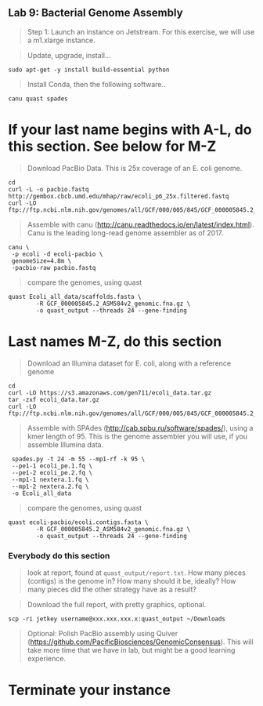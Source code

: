 Lab 9: Bacterial Genome Assembly
--

> Step 1: Launch an instance on Jetstream. For this exercise, we will use a m1.xlarge instance.

> Update, upgrade, install...

```
sudo apt-get -y install build-essential python
```

>Install Conda, then the following software..

```
canu quast spades
```


# If your last name begins with A-L, do this section. See below for M-Z

> Download PacBio Data. This is 25x coverage of an E. coli genome.

```
cd
curl -L -o pacbio.fastq http://gembox.cbcb.umd.edu/mhap/raw/ecoli_p6_25x.filtered.fastq
curl -LO ftp://ftp.ncbi.nlm.nih.gov/genomes/all/GCF/000/005/845/GCF_000005845.2_ASM584v2/GCF_000005845.2_ASM584v2_genomic.fna.gz
```


> Assemble with canu (http://canu.readthedocs.io/en/latest/index.html). Canu is the leading long-read genome assembler as of 2017.

```
canu \
 -p ecoli -d ecoli-pacbio \
 genomeSize=4.8m \
 -pacbio-raw pacbio.fastq
 ```


 > compare the genomes, using quast

 ```
 quast Ecoli_all_data/scaffolds.fasta \
         -R GCF_000005845.2_ASM584v2_genomic.fna.gz \
         -o quast_output --threads 24 --gene-finding
 ```

# Last names M-Z, do this section


 > Download an Illumina dataset for E. coli, along with a reference genome

 ```
 cd
 curl -LO https://s3.amazonaws.com/gen711/ecoli_data.tar.gz
 tar -zxf ecoli_data.tar.gz
 curl -LO ftp://ftp.ncbi.nlm.nih.gov/genomes/all/GCF/000/005/845/GCF_000005845.2_ASM584v2/GCF_000005845.2_ASM584v2_genomic.fna.gz
 ```

> Assemble with SPAdes (http://cab.spbu.ru/software/spades/), using a kmer length of 95. This is the genome assembler you will use, if you assemble Illumina data.

```
 spades.py -t 24 -m 55 --mp1-rf -k 95 \
 --pe1-1 ecoli_pe.1.fq \
 --pe1-2 ecoli_pe.2.fq \
 --mp1-1 nextera.1.fq \
 --mp1-2 nextera.2.fq \
 -o Ecoli_all_data
```

> compare the genomes, using quast

```
quast ecoli-pacbio/ecoli.contigs.fasta \
        -R GCF_000005845.2_ASM584v2_genomic.fna.gz \
        -o quast_output --threads 24 --gene-finding
```

### Everybody do this section

> look at report, found at `quast_output/report.txt`. How many pieces (contigs) is the genome in? How many should it be, ideally? How many pieces did the other strategy have as a result?

> Download the full report, with pretty graphics, optional.
```
scp -ri jetkey username@xxx.xxx.xxx.x:quast_output ~/Downloads
```

> Optional: Polish PacBio assembly using Quiver (https://github.com/PacificBiosciences/GenomicConsensus). This will take more time that we have in lab, but might be a good learning experience.

# Terminate your instance
